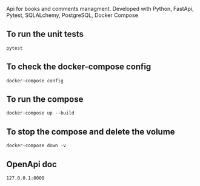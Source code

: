 Api for books and comments managment. Developed with Python, FastApi, Pytest, SQLALchemy, PostgreSQL, Docker Compose

## To run the unit tests
```
pytest
```

## To check the docker-compose config
```
docker-compose config
```

## To run the compose
```
docker-compose up --build
```

## To stop the compose and delete the volume
```
docker-compose down -v
```

## OpenApi doc
```
127.0.0.1:8000
```
